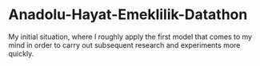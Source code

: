 # Anadolu-Hayat-Emeklilik-Datathon

My initial situation, where I roughly apply the first model that comes to my mind in order to carry out subsequent research and experiments more quickly.

